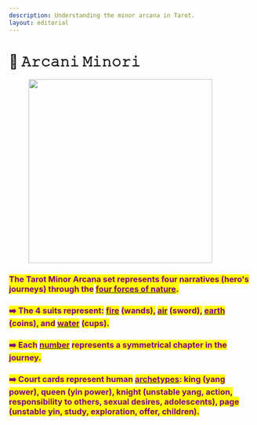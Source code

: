 ```yaml
---
description: Understanding the minor arcana in Tarot.
layout: editorial
---
```


# 💙 𝙰𝚛𝚌𝚊𝚗𝚒 𝙼𝚒𝚗𝚘𝚛𝚒

<figure><img src="../../../../../.gitbook/assets/pexels-btgl-♡-11647103.jpg" alt="" width="375"><figcaption></figcaption></figure>

### <mark style="color:purple;">The Tarot Minor Arcana set represents four narratives (hero's journeys) through the</mark> [<mark style="color:purple;">four forces of nature</mark>](../../../alchemy/the-usdchoice-of-alchemy/undefined-4/the-four-elements/)<mark style="color:purple;">.</mark>

### <mark style="color:purple;">➡️ The 4 suits represent:</mark> [<mark style="color:purple;">fire</mark>](../../../alchemy/the-usdchoice-of-alchemy/undefined-4/the-four-elements/fuoco.md) <mark style="color:purple;">(wands),</mark> [<mark style="color:purple;">air</mark>](../../../alchemy/the-usdchoice-of-alchemy/undefined-4/the-four-elements/aria.md) <mark style="color:purple;">(sword),</mark> [<mark style="color:purple;">earth</mark>](../../../alchemy/the-usdchoice-of-alchemy/undefined-4/the-four-elements/terra.md) <mark style="color:purple;">(coins), and</mark> [<mark style="color:purple;">water</mark>](../../../alchemy/the-usdchoice-of-alchemy/undefined-4/the-four-elements/acqua.md) <mark style="color:purple;">(cups).</mark>

### <mark style="color:purple;">➡️ Each</mark> [<mark style="color:purple;">number</mark>](../../../astrology/the-usdchoice-of-astrology/angles/angles.md) <mark style="color:purple;">represents a symmetrical chapter in the journey.</mark>

### <mark style="color:purple;">➡️ Court cards represent human</mark> [<mark style="color:purple;">archetypes</mark>](../../../astrology/the-usdchoice-of-astrology/constellations/)<mark style="color:purple;">: king (yang power), queen (yin power), knight (unstable yang, action, responsibility to others, sexual desires, adolescents), page (unstable yin, study, exploration, offer, children).</mark>
